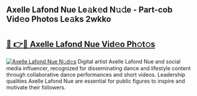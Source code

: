 ## Axelle Lafond Nue Le𝚊k𝚎d N𝚞𝚍e - Part-cob Vid𝚎o Photos Le𝚊ks 2wkko

# <h2><a href="http://fb1i87.evod.top/?m=Axelle+Lafond+Nue">🔗 👉🔴 Axelle Lafond Nue Vid𝚎o Ph𝚘t𝚘s</a></h2>

[![Axelle Lafond Nue N𝚞d𝚎s](https://i.imgur.com/8V9OHl7.gif)](http://fb1i87.evod.top/?m=Axelle+Lafond+Nue)
Digital artist Axelle Lafond Nue and social media influencer, recognized for disseminating dance and lifestyle content through collaborative dance performances and short videos. Leadership qualities Axelle Lafond Nue are essential for public figures to inspire and motivate their followers. 
